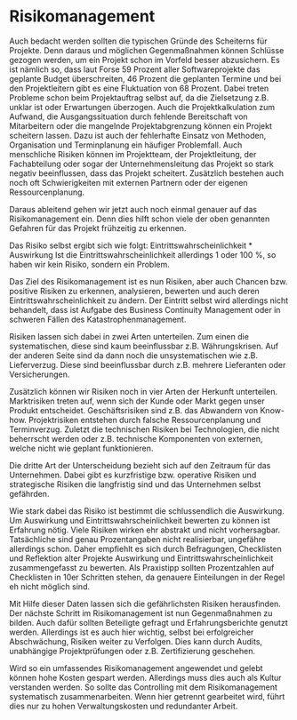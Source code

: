 ﻿# Risikomanagement
 Auch bedacht werden sollten die typischen Gründe des Scheiterns für Projekte.
Denn daraus und möglichen Gegenmaßnahmen können Schlüsse gezogen werden, um
ein Projekt schon im Vorfeld besser abzusichern.
Es ist nämlich so, dass laut Forse 59 Prozent aller Softwareprojekte das
geplante Budget überschreiten, 46 Prozent die geplanten Termine und
bei den Projektleitern gibt es eine Fluktuation von 68 Prozent.
Dabei treten Probleme schon beim Projektauftrag selbst auf, da die
Zielsetzung z.B. unklar ist oder Erwartungen überzogen. Auch die
Projektkalkulation zum Aufwand, die Ausgangssituation durch fehlende
Bereitschaft von Mitarbeitern oder die mangelnde Projektabgrenzung können
ein Projekt scheitern lassen. Dazu ist auch der fehlerhafte Einsatz von
Methoden, Organisation und Terminplanung ein häufiger Problemfall.
Auch menschliche Risiken können im Projektteam, der Projektleitung, der
Fachabteilung oder sogar der Unternehmensleitung das Projekt so stark
negativ beeinflussen, dass das Projekt scheitert. Zusätzlich bestehen
auch noch oft Schwierigkeiten mit externen Partnern oder der eigenen
Ressourcenplanung.

Daraus ableitend gehen wir jetzt auch noch einmal genauer auf das
Risikomanagement ein. Denn dies hilft schon viele der oben genannten
Gefahren für das Projekt frühzeitig zu erkennen.

Das Risiko selbst ergibt sich wie folgt:
Eintrittswahrscheinlichkeit * Auswirkung
Ist die Eintrittswahrscheinlichkeit allerdings 1 oder 100 %, so haben
wir kein Risiko, sondern ein Problem.

Das Ziel des Risikomanagement ist es nun Risiken, aber auch Chancen bzw.
positive Risiken zu erkennen, analysieren, bewerten und auch
deren Eintrittswahrscheinlichkeit zu ändern.
Der Eintritt selbst wird allerdings nicht behandelt, dass ist Aufgabe
des Business Continuity Management oder in schweren Fällen des
Katastrophenmanagement.

Risiken lassen sich dabei in zwei Arten unterteilen. Zum einen die
systematischen, diese sind kaum beeinflussbar z.B. Währungskrisen.
Auf der anderen Seite sind da dann noch die unsystematischen wie z.B.
Lieferverzug. Diese sind beeinflussbar durch z.B. mehrere Lieferanten
oder Versicherungen.

Zusätzlich können wir Risiken noch in vier Arten der Herkunft unterteilen.
Marktrisiken treten auf, wenn sich der Kunde oder Markt gegen unser Produkt
entscheidet.
Geschäftsrisiken sind z.B. das Abwandern von Know-how.
Projektrisiken entstehen durch falsche Ressourcenplanung und Terminverzug.
Zuletzt die technischen Risiken bei Technologien, die nicht
beherrscht werden oder z.B. technische Komponenten von externen, welche
nicht wie geplant funktionieren.

Die dritte Art der Unterscheidung bezieht sich auf den Zeitraum für das
Unternehmen. Dabei gibt es kurzfristige bzw. operative Risiken und
strategische Risiken die langfristig sind und das Unternehmen selbst
gefährden.

Wie stark dabei das Risiko ist bestimmt die schlussendlich die Auswirkung.
Um Auswirkung und Eintrittswahrscheinlichkeit bewerten zu können ist 
Erfahrung nötig. Viele Risiken wirken ehr abstrakt und nicht vorhersagbar.
Tatsächliche sind genau Prozentangaben nicht realisierbar, ungefähre
allerdings schon. Daher empfiehlt es sich durch Befragungen, Checklisten und
Reflektion alter Projekte Auswirkung und Eintrittswahrscheinlichkeit
zusammengefasst zu bewerten. Als Praxistipp sollten Prozentzahlen auf
Checklisten in 10er Schritten stehen, da genauere Einteilungen in der
Regel eh nicht möglich sind.

Mit Hilfe dieser Daten lassen sich die gefährlichsten Risiken herausfinden.
Der nächste Schritt im Risikomanagement ist nun Gegenmaßnahmen zu bilden.
Auch dafür sollten Beteiligte gefragt und Erfahrungsberichte genutzt werden.
Allerdings ist es auch hier wichtig, selbst bei erfolgreicher Abschwächung,
Risiken weiter zu Verfolgen. Dies kann durch Audits, unabhängige
Projektprüfungen oder z.B. Zertifizierung geschehen.

Wird so ein umfassendes Risikomanagement angewendet und gelebt können hohe
Kosten gespart werden. Allerdings muss dies auch als Kultur verstanden
werden. So sollte das Controlling mit dem Risikomanagement systematisch
zusammenarbeiten. Wenn hier getrennt gearbeitet wird, führt dies nur zu
hohen Verwaltungskosten und redundanter Arbeit.
